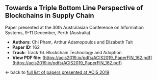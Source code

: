 ## Towards a Triple Bottom Line Perspective of Blockchains in Supply Chain

Paper presented at the 30th Australasian Conference on Information Systems, 9-11 December, Perth (Australia)
- **Authors:** Chi Pham, Arthur Adamopoulos and Elizabeth Tait
- **Paper ID:** 162
- **Track:** Track 16. Blockchain Technology and Adoption
- **View PDF file**: [https://acis2019.io/pdfs/ACIS2019_PaperFIN_162.pdf](https://acis2019.io/pdfs/ACIS2019_PaperFIN_162.pdf)

&larr; back to [full list of papers presented at ACIS 2019](https://acis2019.io/)